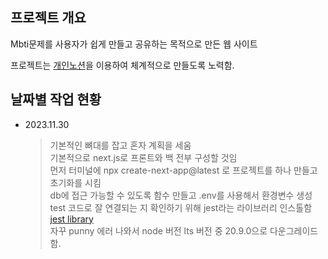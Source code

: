 ## 프로젝트 개요

Mbti문제를 사용자가 쉽게 만들고 공유하는 목적으로 만든 웹 사이트

프로젝트는 [개인노션](https://jwjb1020.notion.site/Mbti-e66a3a109fd049619685b3c9e4ee2fd8?pvs=4)을 이용하여 체계적으로 만들도록 노력함.

## 날짜별 작업 현황
- 2023.11.30
  > 기본적인 뼈대를 잡고 혼자 계획을 세움<br>
기본적으로 next.js로 프론트와 백 전부 구성할 것임<br>
먼저 터미널에 npx create-next-app@latest 로 프로젝트를 하나 만들고 초기화를 시킴<br>
db에 접근 가능할 수 있도록 함수 만들고 .env를 사용해서 환경변수 생성<br>
test 코드로 잘 연결되는 지 확인하기 위해 jest라는 라이브러리 인스톨함 [jest library](https://nextjs.org/docs/pages/building-your-application/optimizing/testing#jest-and-react-testing-library)<br>
자꾸 punny 에러 나와서 node 버전 lts 버전 중 20.9.0으로 다운그레이드함.


